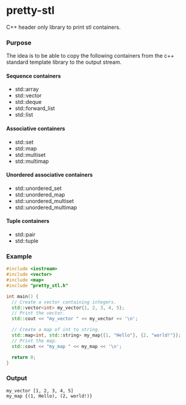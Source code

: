 # pretty-stl
C++ header only library to print stl containers.

### Purpose
The idea is to be able to copy the following containers from the c++ standard template library to the output stream.

#### Sequence containers
* std::array
* std::vector
* std::deque
* std::forward_list
* std::list
#### Associative containers
* std::set
* std::map
* std::multiset
* std::multimap
#### Unordered associative containers
* std::unordered_set
* std::unordered_map
* std::unordered_multiset
* std::unordered_multimap
#### Tuple containers
* std::pair
* std::tuple

### Example
``` c++
#include <iostream>
#include <vector>
#include <map>
#include "pretty_stl.h"

int main() {
  // Create a vector containing integers.
  std::vector<int> my_vector{1, 2, 3, 4, 5};
  // Print the vector.
  std::cout << "my_vector " << my_vector << '\n';

  // Create a map of int to string.
  std::map<int, std::string> my_map{{1, "Hello"}, {2, "world!"}};
  // Print the map.
  std::cout << "my_map " << my_map << '\n';

  return 0;
}
```

### Output
```
my_vector [1, 2, 3, 4, 5]
my_map {(1, Hello), (2, world!)}
```
